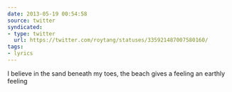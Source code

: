 ```yaml
---
date: 2013-05-19 00:54:58
source: twitter
syndicated:
- type: twitter
  url: https://twitter.com/roytang/statuses/335921487007580160/
tags:
- lyrics
---
```


I believe in the sand beneath my toes, the beach gives a feeling an earthly feeling